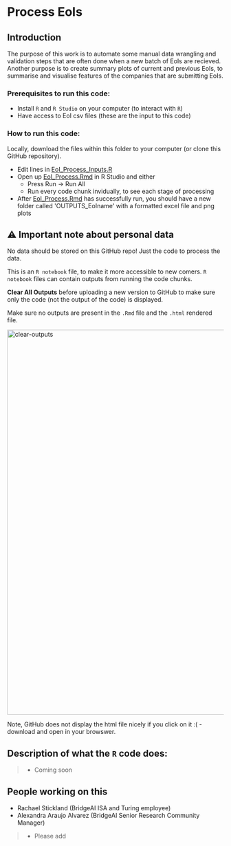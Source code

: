 # Process EoIs

## Introduction

The purpose of this work is to automate some manual data wrangling and validation steps that are often done when a new batch of EoIs are recieved. 
Another purpose is to create summary plots of current and previous EoIs, to summarise and visualise features of the companies that are submitting EoIs.

### Prerequisites to run this code:

 - Install `R` and `R Studio` on your computer (to interact with `R`)
 - Have access to EoI csv files (these are the input to this code)

### How to run this code:

Locally, download the files within this folder to your computer (or clone this GitHub repository).

- Edit lines in [EoI_Process_Inputs.R](EoI_Process_Inputs.R)
- Open up [EoI_Process.Rmd](EoI_Process.Rmd) in R Studio and either
   - Press Run -> Run All
   - Run every code chunk invidually, to see each stage of processing
- After [EoI_Process.Rmd](EoI_Process.Rmd) has successfully run, you should have a new folder called 'OUTPUTS_EoIname' with a formatted excel file and png plots   

## :warning: Important note about personal data 

No data should be stored on this GitHub repo! Just the code to process the data. 

This is an `R notebook` file, to make it more accessible to new comers. 
 `R notebook` files can contain outputs from running the code chunks. 
 
**Clear All Outputs** before uploading a new version to GitHub to make sure only the code (not the output of the code) is displayed. 

Make sure no outputs are present in the `.Rmd` file and the `.html` rendered file. 

<img width="896" alt="clear-outputs" src="https://github.com/user-attachments/assets/bc85f495-3b65-47c4-9861-9705b01bb10d">

Note, GitHub does not display the html file nicely if you click on it :( - download and open in your browswer. 

## Description of what the `R` code does:
> - Coming soon

## People working on this
- Rachael Stickland (BridgeAI ISA and Turing employee)
- Alexandra Araujo Alvarez (BridgeAI Senior Research Community Manager)
> - Please add
